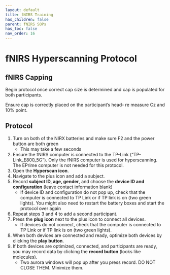 ```yaml
---
layout: default
title: fNIRS Training
has_children: false
parent: fNIRS SOPs
has_toc: false
nav_order: 16
---
```


# fNIRS Hyperscanning Protocol

## fNIRS Capping 

Begin protocol once correct cap size is determined and cap is populated for both participants.

Ensure cap is correctly placed on the participant’s head- re measure Cz and 10% point.

## Protocol

1. Turn on both of the NIRX batteries and make sure F2 and the power button are both green
    - This may take a few seconds
2. Ensure the fNIRS computer is connected to the TP-Link (“TP-Link_E800_5G”). Only the fNIRS computer is used for hyperscanning. The EPrime computer is not needed for this protocol.
2. Open the **Hyperscan icon**. 
3. Navigate to the plus icon and add a subject.
4. Record **subject ID, age, gender**, and choose the **device ID and configuration** (leave contact information blank)
    - If device ID and configuration do not pop up, check that the computer is connected to TP Link or if TP link is on (two green lights). You might also need to restart the battery boxes and start the protocol over again
5. Repeat steps 3 and 4 to add a second participant.
6. Press the **plug icon** next to the plus icon to connect all devices.
    - If devices do not connect, check that the computer is connected to TP Link or if TP link is on (two green lights).
7. When both devices are connected and ready, optimize both devices by clicking the **play button**.
8. If both devices are optimized, connected, and participants are ready, you may record data by clicking the **record button** (looks like molecules).
    - Two aurora windows will pop up after you press record. DO NOT CLOSE THEM. Minimize them.    
